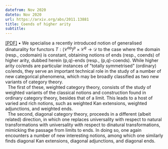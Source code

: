 ```yaml
---
datefrom: Nov 2020
dateto: Nov 2020
url: https://arxiv.org/abs/2011.13881
title: Coends of higher arity
subtitle:
---
```


[[PDF]](https://arxiv.org/abs/2011.13881) • We specialise a recently introduced notion of generalised dinaturality for functors $T : (\mathcal{C}^\text{op})^p \times \mathcal{C}^q \to \mathcal{D}$ to the case where the domain (resp., codomain) is constant, obtaining notions of ends (resp., coends) of higher arity, dubbed herein (p,q)-ends (resp., (p,q)-coends). While higher arity co/ends are particular instances of "totally symmetrised" (ordinary) co/ends, they serve an important technical role in the study of a number of new categorical phenomena, which may be broadly classified as two new variants of category theory.<br>
&nbsp; The first of these, weighted category theory, consists of the study of weighted variants of the classical notions and construction found in ordinary category theory, besides that of a limit. This leads to a host of varied and rich notions, such as weighted Kan extensions, weighted adjunctions, and weighted ends.<br>
&nbsp; The second, diagonal category theory, proceeds in a different (albeit related) direction, in which one replaces universality with respect to natural transformations with universality with respect to dinatural transformations, mimicking the passage from limits to ends. In doing so, one again encounters a number of new interesting notions, among which one similarly finds diagonal Kan extensions, diagonal adjunctions, and diagonal ends.